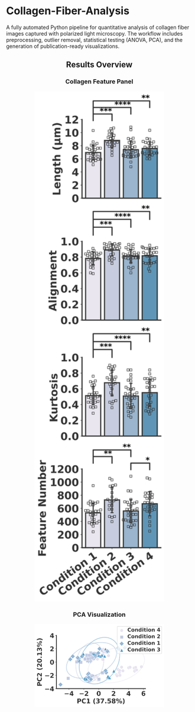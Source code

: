 # Collagen-Fiber-Analysis
A fully automated Python pipeline for quantitative analysis of collagen fiber images captured with polarized light microscopy. The workflow includes preprocessing, outlier removal, statistical testing (ANOVA, PCA), and the generation of publication-ready visualizations.

<h2 align="center">Results Overview</h2>

<h3 align="center">Collagen Feature Panel</h3>
<p align="center">
  <img src="Panel.png" width="350"/>
</p>

<h3 align="center">PCA Visualization</h3>
<p align="center">
  <img src="PCA_1v2.png" width="350"/>
</p>
